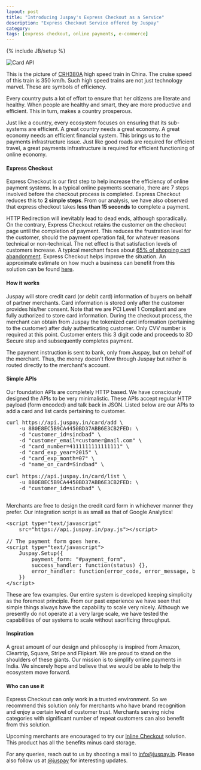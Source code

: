 ```yaml
---
layout: post
title: "Introducing Juspay's Express Checkout as a Service"
description: "Express Checkout Service offered by Juspay"
category: 
tags: [express checkout, online payments, e-commerce]
---
```

{% include JB/setup %}

![Card API](http://upload.wikimedia.org/wikipedia/commons/thumb/5/51/CRH380A_leaving_Shanghai_Hongqiao.JPG/320px-CRH380A_leaving_Shanghai_Hongqiao.JPG)

This is the picture of [CRH380A](http://en.wikipedia.org/wiki/China_Railways_CRH380A "CRH380A") high speed train in China. The cruise speed of this train is 350 km/h. Such high speed trains are not just technology marvel. These are symbols of efficiency. 

Every country puts a lot of effort to ensure that her citizens are literate and healthy. When people are healthy and smart, they are more productive and efficient. This in turn, makes a country prosperous. 

Just like a country, every ecosystem focuses on ensuring that its sub-systems are efficient. A great country needs a great economy. A great economy needs an efficient financial system. This brings us to the payments infrastructure issue. Just like good roads are required for efficient travel, a great payments infrastructure is required for efficient functioning of online economy. 
  
#### Express Checkout
  
Express Checkout is our first step to help increase the efficiency of online payment systems. In a typical online payments scenario, there are 7 steps involved before the checkout process is completed. Express Checkout reduces this to __2 simple steps__. From our analysis, we have also observed that express checkout takes __less than 15 seconds__ to complete a payment. 

HTTP Redirection will inevitably lead to dead ends, although sporadically. On the contrary, Express Checkout retains the customer on the checkout page until the completion of payment. This reduces the frustration level for the customer, should the payment operation fail, for whatever reasons technical or non-technical. The net effect is that satisfaction levels of customers increase. A typical merchant faces about [65% of shopping cart abandonment](http://www.invesp.com/blog/cro/shopping-cart-abandonment-rate-statistics-infographic.html "65% of shopping cart abandonment"). Express Checkout helps improve the situation. An approximate estimate on how much a business can benefit from this solution can be found [here](https://merchant.juspay.in/gain/ "Shopping Cart Improvement").

#### How it works

Juspay will store credit card (or debit card) information of buyers on behalf of partner merchants. Card information is stored only after the customer provides his/her consent. Note that we are PCI Level 1 Compliant and are fully authorized to store card information. During the checkout process, the merchant can obtain from Juspay the tokenized card information (pertaining to the customer) after duly authenticating customer. Only CVV number is required at this point. Customer enters this 3 digit code and proceeds to 3D Secure step and subsequently completes payment. 

The payment instruction is sent to bank, only from Juspay, but on behalf of the merchant. Thus, the money doesn't flow through Juspay but rather is routed directly to the merchant's account.

#### Simple APIs

Our foundation APIs are completely HTTP based. We have consciously designed the APIs to be very minimalistic. These APIs accept regular HTTP payload (form encoded) and talk back in JSON. Listed below are our APIs to add a card and list cards pertaining to customer.

<pre class="prettyprint linenums lang-html">
curl https://api.juspay.in/card/add \
    -u 880E8EC5B9CA4450BD37ABB6E3CB2FED: \
    -d "customer_id=sindbad" \
    -d "customer_email=customer@mail.com" \
    -d "card_number=4111111111111111" \
    -d "card_exp_year=2015" \
    -d "card_exp_month=07" \
    -d "name_on_card=Sindbad" \

curl https://api.juspay.in/card/list \
    -u 880E8EC5B9CA4450BD37ABB6E3CB2FED: \
    -d "customer_id=sindbad" \

</pre>

Merchants are free to design the credit card form in whichever manner they prefer. Our integration script is as small as that of Google Analytics! 

<pre class="prettyprint linenums lang-html">&lt;script type="text/javascript" 
    src="https://api.juspay.in/pay.js"&gt;&lt;/script&gt;

// The payment form goes here.
&lt;script type="text/javascript"&gt;
    Juspay.Setup({
        payment_form: "#payment_form",
        success_handler: function(status) {},
        error_handler: function(error_code, error_message, bank_error_code, bank_error_message, gateway_id) {}
    })
&lt;/script&gt;
</pre>

These are few examples. Our entire system is developed keeping simplicity as the foremost principle. From our past experience we have seen that simple things always have the capability to scale very nicely. Although we presently do not operate at a very large scale, we have tested the capabilities of our systems to scale without sacrificing throughput. 

#### Inspiration

A great amount of our design and philosophy is inspired from Amazon, Cleartrip, Square, Stripe and Flipkart. We are proud to stand on the shoulders of these giants. Our mission is to simplify online payments in India. We sincerely hope and believe that we would be able to help the ecosystem move forward. 

#### Who can use it

Express Checkout can only work in a trusted environment. So we recommend this solution only for merchants who have brand recognition and enjoy a certain level of customer trust. Merchants serving niche categories with significant number of repeat customers can also benefit from this solution.

Upcoming merchants are encouraged to try our [Inline Checkout](https://merchant.juspay.in/merchant/inline-checkout-demo "Inline Checkout") solution. This product has all the benefits minus card storage. 

For any queries, reach out to us by shooting a mail to [info@juspay.in](mailto:info@juspay.in). Please also follow us at [@juspay](http://twitter.com/juspay) for interesting updates. 